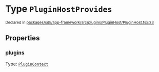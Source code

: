 # Type `PluginHostProvides`
<sub>Declared in [packages/sdk/app-framework/src/plugins/PluginHost/PluginHost.tsx:23](https://github.com/dxos/dxos/blob/516b7546a/packages/sdk/app-framework/src/plugins/PluginHost/PluginHost.tsx#L23)</sub>




## Properties
### [plugins](https://github.com/dxos/dxos/blob/516b7546a/packages/sdk/app-framework/src/plugins/PluginHost/PluginHost.tsx#L24)
Type: <code>[PluginContext](/api/@dxos/app-framework/types/PluginContext)</code>





